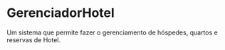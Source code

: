 # GerenciadorHotel
Um sistema que permite fazer o gerenciamento de hóspedes, quartos e reservas de Hotel.
